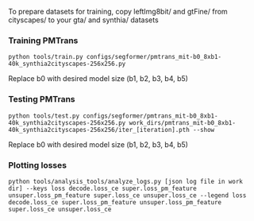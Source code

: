 To prepare datasets for training, copy leftImg8bit/ and gtFine/ from cityscapes/ to your gta/ and synthia/ datasets


### Training PMTrans

```python tools/train.py configs/segformer/pmtrans_mit-b0_8xb1-40k_synthia2cityscapes-256x256.py```

Replace b0 with desired model size (b1, b2, b3, b4, b5)

### Testing PMTrans

```python tools/test.py configs/segformer/pmtrans_mit-b0_8xb1-40k_synthia2cityscapes-256x256.py work_dirs/pmtrans_mit-b0_8xb1-40k_synthia2cityscapes-256x256/iter_[iteration].pth --show```

Replace b0 with desired model size (b1, b2, b3, b4, b5)

### Plotting losses


```python tools/analysis_tools/analyze_logs.py [json log file in work dir] --keys loss decode.loss_ce super.loss_pm_feature unsuper.loss_pm_feature super.loss_ce unsuper.loss_ce --legend loss decode.loss_ce super.loss_pm_feature unsuper.loss_pm_feature super.loss_ce unsuper.loss_ce```
